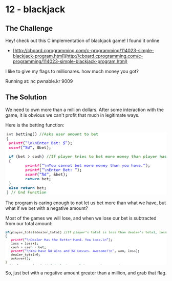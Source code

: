 # 12 - blackjack

## The Challenge

Hey! check out this C implementation of blackjack game! I found it online

* [http://cboard.cprogramming.com/c-programming/114023-simple-blackjack-program.html](http://cboard.cprogramming.com/c-programming/114023-simple-blackjack-program.html)

I like to give my flags to millionares. how much money you got?

Running at: nc pwnable.kr 9009

## The Solution

We need to own more than a million dollars. After some interaction with the game, it is obvious we can't profit that much in legitimate ways.

Here is the betting function:

![](../.gitbook/assets/image%20%2840%29.png)

The program is caring enough to not let us bet more than what we have, but what if we bet with a negative amount?

Most of the games we will lose, and when we lose our bet is subtracted from our total amount:

![](../.gitbook/assets/image%20%2839%29.png)

So, just bet with a negative amount greater than a million, and grab that flag.

